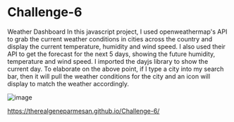 # Challenge-6
Weather Dashboard 
In this javascript project, I used openweathermap's API to grab the current weather conditions in cities across the country and display the current temperature, humidity and wind speed.
I also used their API to get the forecast for the next 5 days, showing the future humidity, temperature and wind speed.
I imported the dayjs library to show the current day. 
To elaborate on the above point, if I type a city into my search bar, then it will pull the weather conditions for the city and an icon will display to match the weather accordingly.

![image](https://user-images.githubusercontent.com/119083185/216254715-8e327eb9-443f-4908-aa9b-1cf4e0e2476d.png)


https://therealgeneparmesan.github.io/Challenge-6/
